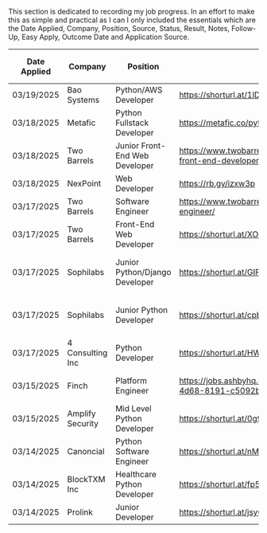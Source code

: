 This section is dedicated to recording my job progress. In an effort to make this as simple and practical as I can I only included the essentials which are the Date Applied, Company, Position, Source, Status, Result, Notes, Follow-Up, Easy Apply, Outcome Date and Application Source. 

| Date Applied | Company          | Position                       | Source                                                               | Status   | Result   | Notes                                      | Follow-Up | Easy Apply | Outcome Date | Application Source | Cover Letter Sent |
| ------------ | ---------------- | ------------------------------ | -------------------------------------------------------------------- | -------- | -------- | ------------------------------------------ | --------- | ---------- | ------------ | ------------------ | ----------------- |
| 03/19/2025   | Bao Systems      | Python/AWS Developer           | https://shorturl.at/1lD3a                                            | Applied  |          |                                            |           | No         |              | Company Website    | N/A               |
| 03/18/2025   | Metafic          | Python Fullstack Developer     | https://metafic.co/python-fullstack-developer/                       | Applied  |          |                                            |           | No         |              | Company Website    | N/A               |
| 03/18/2025   | Two Barrels      | Junior Front-End Web Developer | https://www.twobarrels.com/jobs/software/junior-front-end-developer/ | Applied  |          |                                            |           | No         |              | Company Website    | Yes               |
| 03/18/2025   | NexPoint         | Web Developer                  | https://rb.gy/izxw3p                                                 | Applied  |          |                                            |           | Yes        |              | LinkedIn           | N/A               |
| 03/17/2025   | Two Barrels      | Software Engineer              | https://www.twobarrels.com/jobs/software/software-engineer/          | Applied  |          |                                            |           | No         |              | Company Website    | Yes               |
| 03/17/2025   | Two Barrels      | Front-End Web Developer        | https://shorturl.at/XOmuR                                            | Applied  |          |                                            |           | No         |              | Company Website    | Yes               |
| 03/17/2025   | Sophilabs        | Junior Python/Django Developer | https://shorturl.at/GIFuo                                            | Applied  |          | Position listed as closed as of 03/18/2025 |           | No         |              | Company Website    | N/A               |
| 03/17/2025   | Sophilabs        | Junior Python Developer        | https://shorturl.at/cpbxU                                            | Applied  |          | Position listed as closed as of 03/18/2025 |           | No         |              | Company Website    | N/A               |
| 03/17/2025   | 4 Consulting Inc | Python Developer               | https://shorturl.at/HWmDQ                                            | Applied  |          |                                            |           | Yes        |              | Dice               | N/A               |
| 03/15/2025   | Finch            | Platform Engineer              | https://jobs.ashbyhq.com/finch/cb483313-e6dd-4d68-8191-c5092b569151  | Rejected | No Offer | Rejection email received                   | N/A       | No         | 03/16/2025   | Company Website    | No                |
| 03/15/2025   | Amplify Security | Mid Level Python Developer     | https://shorturl.at/0g9tW                                            | Applied  |          |                                            |           | Yes        |              | LinkedIn           | N/A               |
| 03/14/2025   | Canoncial        | Python Software Engineer       | https://shorturl.at/nMtmo                                            | Rejected | No Offer | Rejection email received                   | N/A       | Yes        | 03/16/2025   | LinkedIn           | N/A               |
| 03/14/2025   | BlockTXM Inc     | Healthcare Python Developer    | https://shorturl.at/fp5Ig                                            | Rejected | No Offer | Rejection email received                   | N/A       | Yes        | 03/17/2025   | LinkedIn           | N/A               |
| 03/14/2025   | Prolink          | Junior Developer               | https://shorturl.at/jsyGH                                            | Applied  |          |                                            |           | Yes        |              | LinkedIn           | No                |

